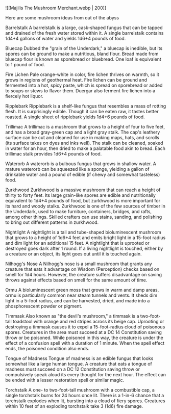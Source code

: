![[Majilis The Mushroom Merchant.webp | 200]]

Here are some mushroom ideas from out of the abyss

Barrelstalk A barrelstalk is a large, cask-shaped fungus that can be tapped and drained of the fresh water stored within it. A single barrelstalk contains 1d4+4 gallons of water and yields 1d6+4 pounds of food.

Bluecap Dubbed the "grain of the Underdark," a bluecap is inedible, but its spores can be ground to make a nutritious, bland flour. Bread made from bluecap flour is known as sporebread or bluebread. One loaf is equivalent to 1 pound of food.

Fire Lichen Pale orange-white in color, fire lichen thrives on warmth, so it grows in regions of geothermal heat. Fire lichen can be ground and fermented into a hot, spicy paste, which is spread on sporebread or added to soups or stews to flavor them. Duergar also ferment fire lichen into a fiercely hot liquor.

Ripplebark Ripplebark is a shelf-like fungus that resembles a mass of rotting flesh. It is surprisingly edible. Though it can be eaten raw, it tastes better roasted. A single sheet of ripplebark yields 1d4+6 pounds of food.

Trillimac A trillimac is a mushroom that grows to a height of four to five feet, and has a broad gray-green cap and a light gray stalk. The cap's leathery surface can be cut and cleaned for use in making maps, hats, and scrolls (its surface takes on dyes and inks well). The stalk can be cleaned, soaked in water for an hour, then dried to make a palatable food akin to bread. Each trillimac stalk provides 1d6+4 pounds of food.

Waterorb A waterorb is a bulbous fungus that grows in shallow water. A mature waterorb can be squeezed like a sponge, yielding a gallon of drinkable water and a pound of edible (if chewy and somewhat tasteless) food.

Zurkhwood Zurkhwood is a massive mushroom that can reach a height of thirty to forty feet. Its large grain-like spores are edible and nutritionally equivalent to 1d4+4 pounds of food, but zurkhwood is more important for its hard and woody stalks. Zurkhwood is one of the few sources of timber in the Underdark, used to make furniture, containers, bridges, and rafts, among other things. Skilled crafters can use stains, sanding, and polishing to bring out different patterns in zurkhwood.

Nightlight A nightlight is a tall and tube-shaped bioluminescent mushroom that grows to a height of 1d6+4 feet and emits bright light in a 15-foot radius and dim light for an additional 15 feet. A nightlight that is uprooted or destroyed goes dark after 1 round. If a living nightlight is touched, either by a creature or an object, its light goes out until it is touched again.

Nilhogg's Nose A Nilhogg's nose is a small mushroom that grants any creature that eats it advantage on Wisdom (Perception) checks based on smell for 1d4 hours. However, the creature suffers disadvantage on saving throws against effects based on smell for the same amount of time.

Ormu A bioluminescent green moss that grows in warm and damp areas, ormu is particularly common near steam tunnels and vents. It sheds dim light in a 5-foot radius, and can be harvested, dried, and made into a phosphorescent powder or pigment.

Timmask Also known as "the devil's mushroom," a timmask is a two-foot-tall toadstool with orange and red stripes across its beige cap. Uprooting or destroying a timmask causes it to expel a 15-foot-radius cloud of poisonous spores. Creatures in the area must succeed at a DC 14 Constitution saving throw or be poisoned. While poisoned in this way, the creature is under the effect of a confusion spell with a duration of 1 minute. When the spell effect ends, the poisoned condition also ends.

Tongue of Madness Tongue of madness is an edible fungus that looks somewhat like a large human tongue. A creature that eats a tongue of madness must succeed on a DC 12 Constitution saving throw or compulsively speak aloud its every thought for the next hour. The effect can be ended with a lesser restoration spell or similar magic.

Torchstalk A one- to two-foot-tall mushroom with a combustible cap, a single torchstalk burns for 24 hours once lit. There is a 1-in-6 chance that a torchstalk explodes when lit, bursting into a cloud of fiery spores. Creatures within 10 feet of an exploding torchstalk take 3 (1d6) fire damage.